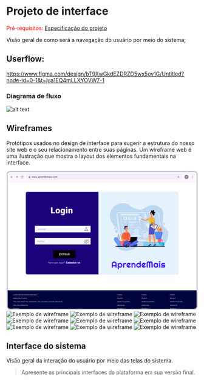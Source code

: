 
# Projeto de interface

<span style="color:red">Pré-requisitos: <a href="02-Especificacao.md"> Especificação do projeto</a></span>

Visão geral de como será a navegação do usuário por meio do sistema;

## Userflow:
 
 https://www.figma.com/design/bT9XwGkdEZDRZD5wx5ov1G/Untitled?node-id=0-1&t=jua1EQ4mLLXYOVW7-1

### Diagrama de fluxo

![alt text](image.png)

## Wireframes

Protótipos usados no design de interface para sugerir a estrutura do nosso site web e o seu relacionamento entre suas páginas. Um wireframe web é uma ilustração que mostra o layout dos elementos fundamentais na interface.

![Exemplo de wireframe](images/LOGIN.png)
![Exemplo de wireframe](images/SEC1.png)
![Exemplo de wireframe](images/SEC2.png)
![Exemplo de wireframe](images/SEC3.png)
![Exemplo de wireframe](images/SEC4.png)
![Exemplo de wireframe](images/Professor-Aluno1.png)
![Exemplo de wireframe](images/Professor-Aluno2.png)
![Exemplo de wireframe](images/Professor-Aluno3.png)
![Exemplo de wireframe](images/Professor-Aluno4.png)
![Exemplo de wireframe](images/Professor1.png)

## Interface do sistema

Visão geral da interação do usuário por meio das telas do sistema. 

> Apresente as principais interfaces da plataforma em sua versão final.

